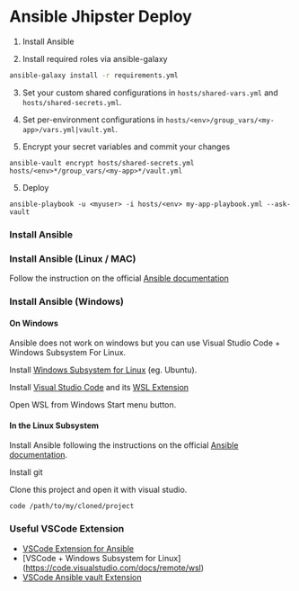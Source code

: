 # Ansible Jhipster Deploy

1. Install Ansible

2. Install required roles via ansible-galaxy

```bash
ansible-galaxy install -r requirements.yml
```

3. Set your custom shared configurations in `hosts/shared-vars.yml` and `hosts/shared-secrets.yml`.

4. Set per-environment configurations in `hosts/<env>/group_vars/<my-app>/vars.yml|vault.yml`.

4. Encrypt your secret variables and commit your changes

```
ansible-vault encrypt hosts/shared-secrets.yml hosts/<env>*/group_vars/<my-app>*/vault.yml
```

5. Deploy

```
ansible-playbook -u <myuser> -i hosts/<env> my-app-playbook.yml --ask-vault
```

### Install Ansible

### Install Ansible (Linux / MAC)

Follow the instruction on the official [Ansible documentation](https://docs.ansible.com/ansible/latest/installation_guide/intro_installation.html)

### Install Ansible (Windows)

#### On Windows
Ansible does not work on windows but you can use Visual Studio Code + Windows Subsystem For Linux. 

Install [Windows Subsystem for Linux](https://docs.microsoft.com/en-us/windows/wsl/install-win10) (eg. Ubuntu).

Install [Visual Studio Code](https://code.visualstudio.com/) and its [WSL Extension](https://code.visualstudio.com/docs/remote/wsl)

Open WSL from Windows Start menu button.

#### In the Linux Subsystem

Install Ansible following the instructions on the official [Ansible documentation](https://docs.ansible.com/ansible/latest/installation_guide/intro_installation.html).

Install git

Clone this project and open it with visual studio.

`code /path/to/my/cloned/project`


### Useful VSCode Extension
- [VSCode Extension for Ansible](https://www.ansible.com/resources/webinars-training/using-new-vs-code-extension-for-ansible)
- [VSCode + Windows Subsystem for Linux] (https://code.visualstudio.com/docs/remote/wsl)
- [VSCode Ansible vault Extension](https://marketplace.visualstudio.com/items?itemName=dhoeric.ansible-vault)
